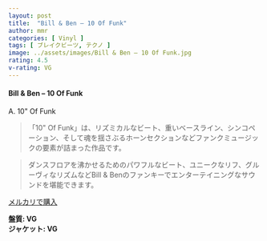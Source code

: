 ```yaml
---
layout: post
title:  "Bill & Ben – 10 Of Funk"
author: mmr
categories: [ Vinyl ]
tags: [ ブレイクビーツ, テクノ ]
image: ../assets/images/Bill & Ben – 10 Of Funk.jpg
rating: 4.5
v-rating: VG
---
```


#### Bill & Ben – 10 Of Funk

A. 10" Of Funk


> 「10" Of Funk」は、リズミカルなビート、重いベースライン、シンコペーション、そして魂を揺さぶるホーンセクションなどファンクミュージックの要素が詰まった作品です。

> ダンスフロアを沸かせるためのパワフルなビート、ユニークなリフ、グルーヴィなリズムなどBill & Benのファンキーでエンターテイニングなサウンドを堪能できます。


[メルカリで購入](https://jp.mercari.com/item/m76971851665)


<div class="mt-4 mb-4 d-flex align-items-center">
<strong class="mr-1">盤質: VG</strong>
</div>
<div class="mt-4 mb-4 d-flex align-items-center">
<strong class="mr-1">ジャケット: VG</strong>
</div>